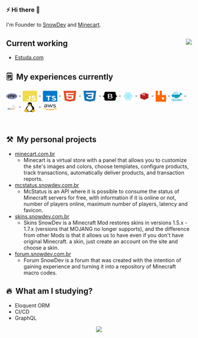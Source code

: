 ### ⚡ Hi there 👋

I'm Founder to <a href="https://snowdev.com.br">SnowDev</a> and <a href="https://minecart.com.br">Minecart</a>.

<div>
  <a  href="https://discord.snowdev.com.br"><img align="right" src="https://discordapp.com/api/guilds/451861943364616192/widget.png?style=banner4"/></a>

  ## Current working

  - [Estuda.com](https://estuda.com/)

  ## 🗒️&nbsp; My experiences currently

  <p align="left">
    <img align="center" alt="PHP" height="30" width="30" src="https://raw.githubusercontent.com/github/explore/80688e429a7d4ef2fca1e82350fe8e3517d3494d/topics/php/php.png" style="max-width:100%;">
    - <img align="center" alt="Javascript" height="30" width="40" src="https://raw.githubusercontent.com/devicons/devicon/master/icons/javascript/javascript-plain.svg" style="max-width:100%;">
    - <img align="center" alt="Typescript" height="30" width="40" src="https://raw.githubusercontent.com/devicons/devicon/master/icons/typescript/typescript-plain.svg" style="max-width:100%;">
    - <img align="center" alt="HTML5" height="30" width="40" src="https://raw.githubusercontent.com/devicons/devicon/master/icons/html5/html5-plain.svg" style="max-width:100%;">
    - <img align="center" alt="CSS3" height="30" width="40" src="https://raw.githubusercontent.com/devicons/devicon/master/icons/css3/css3-plain.svg" style="max-width:100%;">
    - <img align="center" alt="Bootstrap" height="30" width="40" src="https://raw.githubusercontent.com/devicons/devicon/master/icons/bootstrap/bootstrap-plain.svg" style="max-width:100%;">
    - <img align="center" alt="Tailwind" height="30" width="30" src="https://raw.githubusercontent.com/github/explore/80688e429a7d4ef2fca1e82350fe8e3517d3494d/topics/react/react.png" style="max-width:100%;">
    - <img align="center" alt="Redis" height="30" width="30" src="https://raw.githubusercontent.com/github/explore/80688e429a7d4ef2fca1e82350fe8e3517d3494d/topics/redis/redis.png" style="max-width:100%;">
    - <img align="center" alt="RabbitMQ" height="30" width="30" src="https://raw.githubusercontent.com/devicons/devicon/6910f0503efdd315c8f9b858234310c06e04d9c0/icons/rabbitmq/rabbitmq-original.svg" style="max-width:100%;">
    - <img align="center" alt="Docker" height="30" width="30" src="https://raw.githubusercontent.com/devicons/devicon/6910f0503efdd315c8f9b858234310c06e04d9c0/icons/docker/docker-plain-wordmark.svg" style="max-width:100%;">
    - <img align="center" alt="MySQL" height="30" width="30" src="https://raw.githubusercontent.com/github/explore/80688e429a7d4ef2fca1e82350fe8e3517d3494d/topics/mysql/mysql.png" style="max-width:100%;">
    - <img align="center" alt="Linux" height="30" width="40" src="https://raw.githubusercontent.com/github/explore/80688e429a7d4ef2fca1e82350fe8e3517d3494d/topics/linux/linux.png" style="max-width:100%;">
    - <img align="center" alt="AWS" height="30" width="40" src="https://raw.githubusercontent.com/github/explore/80688e429a7d4ef2fca1e82350fe8e3517d3494d/topics/aws/aws.png" style="max-width:100%;">
  </p>
  
  <br>

  ## ⚒️&nbsp; My personal projects

  - [minecart.com.br](https://minecart.com.br/)
    - Minecart is a virtual store with a panel that allows you to customize the site's images and colors, choose templates, configure products, track transactions, automatically deliver products, and transaction reports.
  - [mcstatus.snowdev.com.br](https://mcstatus.snowdev.com.br/)
    - McStatus is an API where it is possible to consume the status of Minecraft servers for free, with information if it is online or not, number of players online, maximum number of players, latency and favicon.
  - [skins.snowdev.com.br](https://skins.snowdev.com.br/)
    - Skins SnowDev is a Minecraft Mod restores skins in versions 1.5.x - 1.7.x (versions that MOJANG no longer supports), and the difference from other Mods is that it allows us to have even if you don't have original Minecraft. a skin, just create an account on the site and choose a skin.
  - [forum.snowdev.com.br](https://forum.snowdev.com.br/)
    - Forum SnowDev is a forum that was created with the intention of gaining experience and turning it into a repository of Minecraft macro codes.

  ## 🔥&nbsp; What am I studying?
  
  - Eloquent ORM
  - CI/CD
  - GraphQL
</div>

<div>
  <p align="center">
    <a href="https://www.linkedin.com/in/brunocaiitano/">
      <img src="https://img.shields.io/badge/linkedin-%230077B5.svg?&style=for-the-badge&logo=linkedin&logoColor=white" />
    </a>
  </p>
</div>
